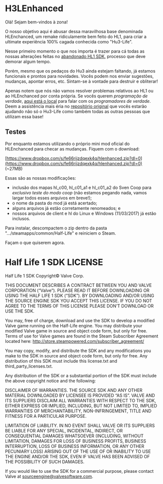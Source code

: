 H3LEnhanced
======================

Olá! Sejam bem-vindos à zona!

O nosso objetivo aqui é abusar dessa maravilhosa base denominada HLEnchanced, um remake ridiculamente bem feito do HL1, para criar a ultimate experiência 100% cagada conhecida como "Hu3-Life". 

Nesse primeiro momento o que nos importa é trazer para cá todas as nossas alterações feitas no [abandonado HL1 SDK](https://github.com/ValveSoftware/halflife), processo que deve demorar algum tempo.

Porém, mesmo que os pedaços do Hu3 ainda estejam faltando, já estamos funcionais e prontos para novidades. Vocês podem nos enviar sugestões, mudanças, apontar erros, etc. Sintam-se à vontade para destruir e obliterar!

Apenas notem que nós não vamos resolver problemas relativos ao HL1 ou ao HLEnchanced por conta própria. Se vocês querem *programação de verdade*, [aqui está o local](https://github.com/SamVanheer/HLEnhanced/issues) para falar com os *programadores de verdade*. Deem a assistência mais éria no [repositório original](https://github.com/SamVanheer/HLEnhanced) que vocês estarão ajudando não só o Hu3-Life como também todas as outras pessoas que utilizam essa base!

Testes
----------------

Por enquanto estamos utilizando o próprio mini mod oficial do HLEnchanced para checar as mudanças. Fiquem com o download:

[https://www.dropbox.com/s/fe66rijzdqexk4q/hlenhanced.zip?dl=0](https://www.dropbox.com/s/fe66rijzdqexk4q/hlenhanced.zip?dl=0) (~27MB)

Essas são as nossas modificações:
* inclusão dos mapas hl_c00, hl_c01_a1 e hl_c01_a2 do Sven Coop para *exclusivo teste do modo coop* (não estamos pegando nada, vamos largar todos esses arquivos em breve!);
* o nome da pasta do mod já está acertado;
* alguns arquivos já estão corretamente renomeados; e
* nossos arquivos de client e hl do Linux e Windows (11/03/2017) já estão inclusos.

Para instalar, descompactem o zip dentro da pasta ".../steamapps/common/Half-Life" e reiniciem o Steam.

Façam o que quiserem agora.


Half Life 1 SDK LICENSE
======================

Half Life 1 SDK Copyright© Valve Corp.  

THIS DOCUMENT DESCRIBES A CONTRACT BETWEEN YOU AND VALVE CORPORATION (“Valve”).  PLEASE READ IT BEFORE DOWNLOADING OR USING THE HALF LIFE 1 SDK (“SDK”). BY DOWNLOADING AND/OR USING THE SOURCE ENGINE SDK YOU ACCEPT THIS LICENSE. IF YOU DO NOT AGREE TO THE TERMS OF THIS LICENSE PLEASE DON’T DOWNLOAD OR USE THE SDK.

You may, free of charge, download and use the SDK to develop a modified Valve game running on the Half-Life engine.  You may distribute your modified Valve game in source and object code form, but only for free. Terms of use for Valve games are found in the Steam Subscriber Agreement located here: http://store.steampowered.com/subscriber_agreement/ 

You may copy, modify, and distribute the SDK and any modifications you make to the SDK in source and object code form, but only for free.  Any distribution of this SDK must include this license.txt and third_party_licenses.txt.  
 
Any distribution of the SDK or a substantial portion of the SDK must include the above copyright notice and the following: 

DISCLAIMER OF WARRANTIES.  THE SOURCE SDK AND ANY OTHER MATERIAL DOWNLOADED BY LICENSEE IS PROVIDED “AS IS”.  VALVE AND ITS SUPPLIERS DISCLAIM ALL WARRANTIES WITH RESPECT TO THE SDK, EITHER EXPRESS OR IMPLIED, INCLUDING, BUT NOT LIMITED TO, IMPLIED WARRANTIES OF MERCHANTABILITY, NON-INFRINGEMENT, TITLE AND FITNESS FOR A PARTICULAR PURPOSE.  

LIMITATION OF LIABILITY.  IN NO EVENT SHALL VALVE OR ITS SUPPLIERS BE LIABLE FOR ANY SPECIAL, INCIDENTAL, INDIRECT, OR CONSEQUENTIAL DAMAGES WHATSOEVER (INCLUDING, WITHOUT LIMITATION, DAMAGES FOR LOSS OF BUSINESS PROFITS, BUSINESS INTERRUPTION, LOSS OF BUSINESS INFORMATION, OR ANY OTHER PECUNIARY LOSS) ARISING OUT OF THE USE OF OR INABILITY TO USE THE ENGINE AND/OR THE SDK, EVEN IF VALVE HAS BEEN ADVISED OF THE POSSIBILITY OF SUCH DAMAGES.  
 
 
If you would like to use the SDK for a commercial purpose, please contact Valve at sourceengine@valvesoftware.com.
